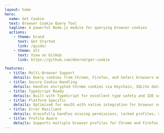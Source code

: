 ```yaml
---
layout: home
hero:
  name: Get Cookie
  text: Browser Cookie Query Tool
  tagline: A powerful Node.js module for querying browser cookies
  actions:
    - theme: brand
      text: Get Started
      link: /guide/
    - theme: alt
      text: View on GitHub
      link: https://github.com/mherod/get-cookie

features:
  - title: Multi-Browser Support
    details: Query cookies from Chrome, Firefox, and Safari browsers on macOS, with experimental Firefox support on Linux
  - title: Secure Cookie Handling
    details: Handles encrypted Chrome cookies via Keychain, SQLite databases for Firefox, and binary formats for Safari
  - title: TypeScript Ready
    details: Built with TypeScript for excellent type safety and IDE support
  - title: Platform Specific
    details: Optimised for macOS with native integration for browser security features
  - title: Error Resilient
    details: Gracefully handles missing permissions, locked profiles, and encryption issues
  - title: Profile Aware
    details: Supports multiple browser profiles for Chrome and Firefox
---
```

